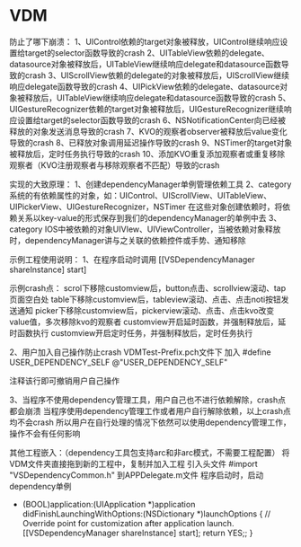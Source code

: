 VDM
===
防止了哪下崩溃：
1、UIControl依赖的target对象被释放，UIControl继续响应设置给target的selector函数导致的crash
2、UITableView依赖的delegate、datasource对象被释放后，UITableView继续响应delegate和datasource函数导致的crash
3、UIScrollView依赖的delegate的对象被释放后，UIScrollView继续响应delegate函数导致的crash
4、UIPickView依赖的delegate、datasource对象被释放后，UITableView继续响应delegate和datasource函数导致的crash
5、UIGestureRecognizer依赖的target对象被释放后，UIGestureRecognizer继续响应设置给target的selector函数导致的crash
6、NSNotificationCenter向已经被释放的对象发送消息导致的crash
7、KVO的观察者observer被释放后value变化导致的crash
8、已释放对象调用延迟操作导致的crash
9、NSTimer的target对象被释放后，定时任务执行导致的crash
10、添加KVO重复添加观察者或重复移除观察者（KVO注册观察者与移除观察者不匹配）导致的crash
 
实现的大致原理：
1、创建dependencyManager单例管理依赖工具
2、category系统的有依赖属性的对象，如：UIControl、UIScrollView、UITableView、UIPickerView、UIGestureRecognizer，NSTimer
在这些对象创建依赖时，将依赖关系以key-value的形式保存到我们的dependencyManager的单例中去
3、category IOS中被依赖的对象UIVIew、UIViewController，当被依赖对象释放时，dependencyManager讲与之关联的依赖控件或手势、通知移除

示例工程使用说明：
1、在程序启动时调用
[[VSDependencyManager shareInstance] start]
 
示例crash点：
scrol下移除customview后，button点击、scrollview滚动、tap页面空白处
table下移除customview后，tableview滚动、点击、点击noti按钮发送通知
picker下移除customview后，pickerview滚动、点击、点击kvo改变value值，多次移除kvo的观察者
customview开启延时函数，并强制释放后，延时函数执行
customview开启定时任务，并强制释放后，定时任务执行
 
2、用户加入自己操作防止crash
VDMTest-Prefix.pch文件下
加入
#define USER_DEPENDENCY_SELF @"USER_DEPENDENCY_SELF"

注释该行即可撤销用户自己操作
 
3、当程序不使用dependency管理工具，用户自己也不进行依赖解除，crash点都会崩溃
当程序使用dependency管理工作或者用户自行解除依赖，以上crash点均不会crash
所以用户在自行处理的情况下依然可以使用dependency管理工作，操作不会有任何影响


其他工程嵌入：（dependency工具包支持arc和非arc模式，不需要工程配置）
将VDM文件夹直接拖到新的工程中，复制并加入工程
引入头文件
#import "VSDependencyCommon.h"
到APPDelegate.m文件
程序启动时，启动dependency单例
- (BOOL)application:(UIApplication *)application didFinishLaunchingWithOptions:(NSDictionary *)launchOptions
{
    // Override point for customization after application launch.
    [[VSDependencyManager shareInstance] start];
    return YES;;
}
